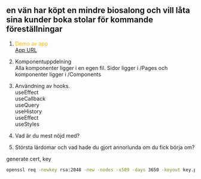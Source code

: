 <!-- @format -->

## en vän har köpt en mindre biosalong och vill låta sina kunder boka stolar för kommande föreställningar

1. <span style="color:#fcba03">Demo av app</span><br/>
   [App URL](https://a172cedcae47474b615c54d510a5d8.herokuapp.com/)

2. Komponentuppdelning<br/>
   Alla komponenter ligger i en egen fil. Sidor ligger i /Pages och komponenter ligger i /Components

3. Användning av hooks.
   <br/>
   useEffect<br/>
   useCallback<br/>
   useQuery<br/>
   useHistory<br/>
   useEffect<br/>
   useStyles<br/>

4. Vad är du mest nöjd med?
5. Största lärdomar och vad hade du gjort annorlunda om du fick börja om?

generate cert, key

```bash
openssl req -newkey rsa:2048 -new -nodes -x509 -days 3650 -keyout key.pem -out cert.pem
```

